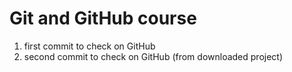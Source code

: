 # Git and GitHub course
1) first commit to check on GitHub
2) second commit to check on GitHub (from downloaded project)
